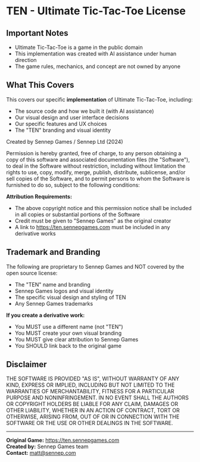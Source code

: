 # TEN - Ultimate Tic-Tac-Toe License

## Important Notes
- Ultimate Tic-Tac-Toe is a game in the public domain
- This implementation was created with AI assistance under human direction
- The game rules, mechanics, and concept are not owned by anyone

## What This Covers
This covers our specific **implementation** of Ultimate Tic-Tac-Toe, including:
- The source code and how we built it (with AI assistance)
- Our visual design and user interface decisions
- Our specific features and UX choices
- The "TEN" branding and visual identity

Created by Sennep Games / Sennep Ltd (2024)

Permission is hereby granted, free of charge, to any person obtaining a copy of this software and associated documentation files (the "Software"), to deal in the Software without restriction, including without limitation the rights to use, copy, modify, merge, publish, distribute, sublicense, and/or sell copies of the Software, and to permit persons to whom the Software is furnished to do so, subject to the following conditions:

**Attribution Requirements:**
- The above copyright notice and this permission notice shall be included in all copies or substantial portions of the Software
- Credit must be given to "Sennep Games" as the original creator
- A link to https://ten.sennepgames.com must be included in any derivative works

## Trademark and Branding
The following are proprietary to Sennep Games and NOT covered by the open source license:
- The "TEN" name and branding
- Sennep Games logos and visual identity
- The specific visual design and styling of TEN
- Any Sennep Games trademarks

**If you create a derivative work:**
- You MUST use a different name (not "TEN")
- You MUST create your own visual branding
- You MUST give clear attribution to Sennep Games
- You SHOULD link back to the original game

## Disclaimer
THE SOFTWARE IS PROVIDED "AS IS", WITHOUT WARRANTY OF ANY KIND, EXPRESS OR IMPLIED, INCLUDING BUT NOT LIMITED TO THE WARRANTIES OF MERCHANTABILITY, FITNESS FOR A PARTICULAR PURPOSE AND NONINFRINGEMENT. IN NO EVENT SHALL THE AUTHORS OR COPYRIGHT HOLDERS BE LIABLE FOR ANY CLAIM, DAMAGES OR OTHER LIABILITY, WHETHER IN AN ACTION OF CONTRACT, TORT OR OTHERWISE, ARISING FROM, OUT OF OR IN CONNECTION WITH THE SOFTWARE OR THE USE OR OTHER DEALINGS IN THE SOFTWARE.

---

**Original Game:** https://ten.sennepgames.com  
**Created by:** Sennep Games team  
**Contact:** matt@sennep.com